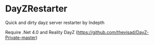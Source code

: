 DayZRestarter
=============

Quick and dirty dayz server restarter by Indepth

Require .Net 4.0 and Reality DayZ (https://github.com/thevisad/DayZ-Private-master)
